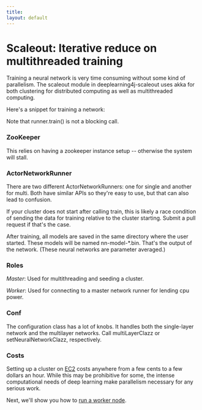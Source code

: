 ```yaml
---
title: 
layout: default
---
```


# Scaleout: Iterative reduce on multithreaded training

Training a neural network is very time consuming without some kind of parallelism. The scaleout module in deeplearning4j-scaleout uses akka for both clustering for distributed computing as well as multithreaded computing.

Here's a snippet for training a network:

<script src="http://gist-it.appspot.com/github.com/agibsonccc/java-deeplearning/blob/master/deeplearning4j-examples/src/main/java/org/deeplearning4j/example/mnist/MnistExampleMultiThreaded.java?slice=30:53"></script>

Note that runner.train() is not a blocking call.

### ZooKeeper

This relies on having a zookeeper instance setup -- otherwise the system will stall.

### ActorNetworkRunner

There are two different ActorNetworkRunners: one for single and another for multi. Both have similar APIs so they're easy to use, but that can also lead to confusion.

If your cluster does not start after calling train, this is likely a race condition of sending the data for training relative to the cluster starting. Submit a pull request if that's the case.

After training, all models are saved in the same directory where the user started. These models will be named nn-model-*.bin. That's the output of the network. (These neural networks are parameter averaged.)

### Roles

*Master*: Used for multithreading and seeding a cluster.

*Worker*: Used for connecting to a master network runner for lending cpu power.

### Conf

The configuration class has a lot of knobs. It handles both the single-layer network and the multilayer networks. Call multiLayerClazz or setNeuralNetworkClazz, respectively. 

### Costs

Setting up a cluster on [EC2](https://aws.amazon.com/ec2/) costs anywhere from a few cents to a few dollars an hour. While this may be prohibitive for some, the intense computational needs of deep learning make parallelism necessary for any serious work. 

Next, we'll show you how to [run a worker node](../distributed.html).